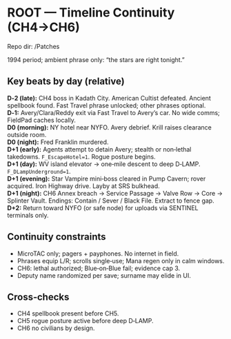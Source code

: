 # ROOT — Timeline Continuity (CH4→CH6)
Repo dir: /Patches

1994 period; ambient phrase only: “the stars are right tonight.”

## Key beats by day (relative)
**D‑2 (late):** CH4 boss in Kadath City. American Cultist defeated. Ancient spellbook found. Fast Travel phrase unlocked; other phrases optional.  
**D‑1:** Avery/Clara/Reddy exit via Fast Travel to Avery’s car. No wide comms; FieldPad caches locally.  
**D0 (morning):** NY hotel near NYFO. Avery debrief. Krill raises clearance outside room.  
**D0 (night):** Fred Franklin murdered.  
**D+1 (early):** Agents attempt to detain Avery; stealth or non‑lethal takedowns. `F_EscapeHotel=1`. Rogue posture begins.  
**D+1 (day):** WV island elevator → one‑mile descent to deep D‑LAMP. `F_DLampUnderground=1`.  
**D+1 (evening):** Star Vampire mini‑boss cleared in Pump Cavern; rover acquired. Iron Highway drive. Layby at SRS bulkhead.  
**D+1 (night):** CH6 Annex breach → Service Passage → Valve Row → Core → Splinter Vault. Endings: Contain / Sever / Black File. Extract to fence gap.  
**D+2:** Return toward NYFO (or safe node) for uploads via SENTINEL terminals only.

## Continuity constraints
- MicroTAC only; pagers + payphones. No internet in field.  
- Phrases equip L/R; scrolls single‑use; Mana regen only in calm windows.  
- CH6: lethal authorized; Blue‑on‑Blue fail; evidence cap 3.  
- Deputy name randomized per save; surname may elide in UI.

## Cross‑checks
- CH4 spellbook present before CH5.  
- CH5 rogue posture active before deep D‑LAMP.  
- CH6 no civilians by design.
